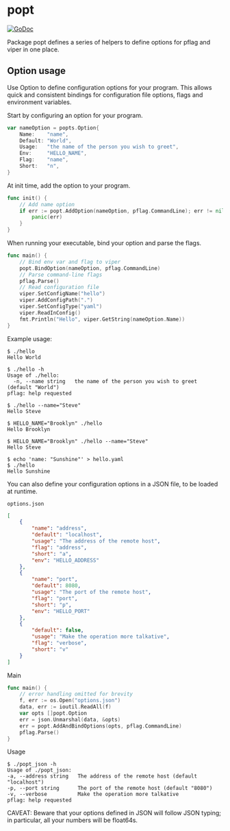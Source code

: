 # popt

[![GoDoc](https://godoc.org/github.com/loderunner/popt?status.svg)](https://godoc.org/github.com/loderunner/popt)

Package popt defines a series of helpers to define options for pflag and viper in one place.

## Option usage

Use Option to define configuration options for your program. This allows quick and consistent bindings for
configuration file options, flags and environment variables.

Start by configuring an option for your program.

```go
var nameOption = popts.Option{
	Name:    "name",
	Default: "World",
	Usage:   "the name of the person you wish to greet",
	Env:     "HELLO_NAME",
	Flag:    "name",
	Short:   "n",
}
```

At init time, add the option to your program.

```go
func init() {
	// Add name option
	if err := popt.AddOption(nameOption, pflag.CommandLine); err != nil {
		panic(err)
	}
}
```

When running your executable, bind your option and parse the flags.

```go
func main() {
	// Bind env var and flag to viper
	popt.BindOption(nameOption, pflag.CommandLine)
	// Parse command-line flags
	pflag.Parse()
	// Read configuration file
	viper.SetConfigName("hello")
	viper.AddConfigPath(".")
	viper.SetConfigType("yaml")
	viper.ReadInConfig()
	fmt.Println("Hello", viper.GetString(nameOption.Name))
}
```

Example usage:

```
$ ./hello
Hello World

$ ./hello -h
Usage of ./hello:
  -n, --name string   the name of the person you wish to greet (default "World")
pflag: help requested

$ ./hello --name="Steve"
Hello Steve

$ HELLO_NAME="Brooklyn" ./hello
Hello Brooklyn

$ HELLO_NAME="Brooklyn" ./hello --name="Steve"
Hello Steve

$ echo 'name: "Sunshine"' > hello.yaml
$ ./hello
Hello Sunshine
```

You can also define your configuration options in a JSON file, to be loaded at runtime.

`options.json`

```json
[
    {
        "name": "address",
        "default": "localhost",
        "usage": "The address of the remote host",
        "flag": "address",
        "short": "a",
        "env": "HELLO_ADDRESS"
    },
    {
        "name": "port",
        "default": 8080,
        "usage": "The port of the remote host",
        "flag": "port",
        "short": "p",
        "env": "HELLO_PORT"
    },
    {
        "default": false,
        "usage": "Make the operation more talkative",
        "flag": "verbose",
        "short": "v"
    }
]
```

Main

```go
func main() {
	// error handling omitted for brevity
	f, err := os.Open("options.json")
	data, err := ioutil.ReadAll(f)
	var opts []popt.Option
	err = json.Unmarshal(data, &opts)
	err = popt.AddAndBindOptions(opts, pflag.CommandLine)
	pflag.Parse()
}
```

Usage

```
$ ./popt_json -h
Usage of ./popt_json:
-a, --address string   The address of the remote host (default "localhost")
-p, --port string      The port of the remote host (default "8080")
-v, --verbose          Make the operation more talkative
pflag: help requested
```

CAVEAT: Beware that your options defined in JSON will follow JSON typing; in particular, all your numbers will be
float64s.
